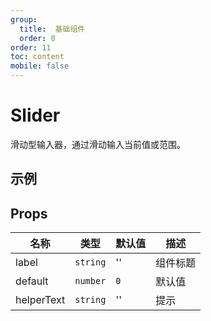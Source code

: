 ```yaml
---
group:
  title:  基础组件
  order: 0
order: 11
toc: content
mobile: false
---
```


# Slider

滑动型输入器，通过滑动输入当前值或范围。

## 示例

<code src="./examples/Slider" compact background="#fff"></code>

## Props

| 名称       | 类型     | 默认值 | 描述     |
| ---------- | -------- | ------ | -------- |
| label      | `string` | ''     | 组件标题 |
| default    | `number` | `0`    | 默认值   |
| helperText | `string` | ''     | 提示     |

